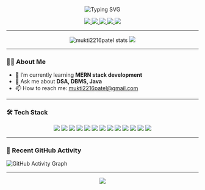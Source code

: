 
<!-- Typing Animation with Flash Effect -->
<p align="center">
  <img src="https://readme-typing-svg.demolab.com?font=Fira+Code&size=22&pause=1000&color=39FF14&center=true&vCenter=true&width=435&lines=Hi+there%2C+I'm+Mukti+Patel+%F0%9F%91%8B;Welcome+to+my+GitHub+Profile!;MERN+Stack+Learner+|+Java+Enthusiast+|+DSA+Fanatic" alt="Typing SVG" />
</p>


<!-- Social Links -->
<p align="center">
  <a href="mailto:mukti2216patel@gmail.com">
    <img src="https://img.shields.io/badge/Email-EA4335?style=for-the-badge&logo=gmail&logoColor=white" />
  </a>
  <a href="https://linkedin.com/in/muktipatel">
    <img src="https://img.shields.io/badge/LinkedIn-0A66C2?style=for-the-badge&logo=linkedin&logoColor=white" />
  </a>
  <a href="https://codeforces.com/profile/mukti2216patel">
    <img src="https://img.shields.io/badge/Codeforces-1F8ACB?style=for-the-badge&logo=codeforces&logoColor=white" />
  </a>
  <a href="https://www.codechef.com/users/mukti108p">
    <img src="https://img.shields.io/badge/CodeChef-5B4638?style=for-the-badge&logo=codechef&logoColor=white" />
  </a>
  <a href="https://leetcode.com/u/mukti2216patel/">
    <img src="https://img.shields.io/badge/LeetCode-FFA116?style=for-the-badge&logo=leetcode&logoColor=white" />
  </a>
</p>

---

<!-- GitHub Stats -->
<p align="center">
  <img src="https://github-readme-stats.vercel.app/api?username=mukti2216patel&show_icons=true&theme=radical" alt="mukti2216patel stats" />
  <img src="https://github-readme-stats.vercel.app/api/top-langs/?username=mukti2216patel&layout=compact&theme=radical" />
</p>

---

<!-- About Me Section -->
### 👨‍💻 About Me
- 🌱 I’m currently learning **MERN stack development**
- 💬 Ask me about **DSA, DBMS, Java**
- 📫 How to reach me: [mukti2216patel@gmail.com](mailto:mukti2216patel@gmail.com)

---

<!-- Tech Stack -->
### 🛠 Tech Stack
<p align="center">
  <img src="https://img.shields.io/badge/JavaScript-F7DF1E?style=for-the-badge&logo=javascript&logoColor=white" />
  <img src="https://img.shields.io/badge/TypeScript-3178C6?style=for-the-badge&logo=typescript&logoColor=white" />
  <img src="https://img.shields.io/badge/React-61DAFB?style=for-the-badge&logo=react&logoColor=black" />
  <img src="https://img.shields.io/badge/Node.js-339933?style=for-the-badge&logo=node.js&logoColor=white" />
  <img src="https://img.shields.io/badge/Express-000000?style=for-the-badge&logo=express&logoColor=white" />
  <img src="https://img.shields.io/badge/Tailwind_CSS-38B2AC?style=for-the-badge&logo=tailwindcss&logoColor=white" />
  <img src="https://img.shields.io/badge/Python-3776AB?style=for-the-badge&logo=python&logoColor=white" />
  <img src="https://img.shields.io/badge/MySQL-4479A1?style=for-the-badge&logo=mysql&logoColor=white" />
  <img src="https://img.shields.io/badge/MongoDB-47A248?style=for-the-badge&logo=mongodb&logoColor=white" />
  <img src="https://img.shields.io/badge/Git-F05032?style=for-the-badge&logo=git&logoColor=white" />
  <img src="https://img.shields.io/badge/Java-007396?style=for-the-badge&logo=java&logoColor=white" />
  <img src="https://img.shields.io/badge/C-A8B9CC?style=for-the-badge&logo=c&logoColor=white" />
  <img src="https://img.shields.io/badge/Flutter-02569B?style=for-the-badge&logo=flutter&logoColor=white" />
</p>


---

<!-- Recent Activity -->
### 📌 Recent GitHub Activity
![GitHub Activity Graph](https://github-readme-activity-graph.vercel.app/graph?username=mukti2216patel&theme=react-dark)

---

<!-- Footer -->
<p align="center">
  <img src="https://capsule-render.vercel.app/api?type=waving&color=gradient&height=100&section=footer"/>
</p>

